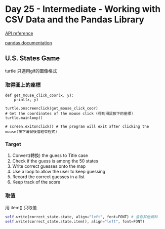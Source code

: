 # Day 25 - Intermediate - Working with CSV Data and the Pandas Library

[API reference](https://pandas.pydata.org/docs/reference/index.html)

[pandas documentation](https://pandas.pydata.org/docs/)


## U.S. States Game

turtle 只適用gif的圖像格式

### 取得圖上的座標

```
def get_mouse_click_coor(x, y):
    print(x, y)

turtle.onscreenclick(get_mouse_click_coor)
# Get the coordinates of the mouse click (得到滑鼠按下的座標)
turtle.mainloop() 

# screen.exitonclick() # The program will exit after clicking the mouse(按下滑鼠後會結束程式)
```

### Target

1. Convert(轉換) the guess to Title case
2. Check if the guess is among the 50 states
3. Write correct guesses onto the map
4. Use a loop to allow the user to keep guessing
5. Record the correct guesses in a list
6. Keep track of the score

### 取值
用 item() 只取值 
```python
self.write(correct_state.state, align="left", font=FONT) # 會有其他資料
self.write(correct_state.state.item(), align="left", font=FONT)
```
